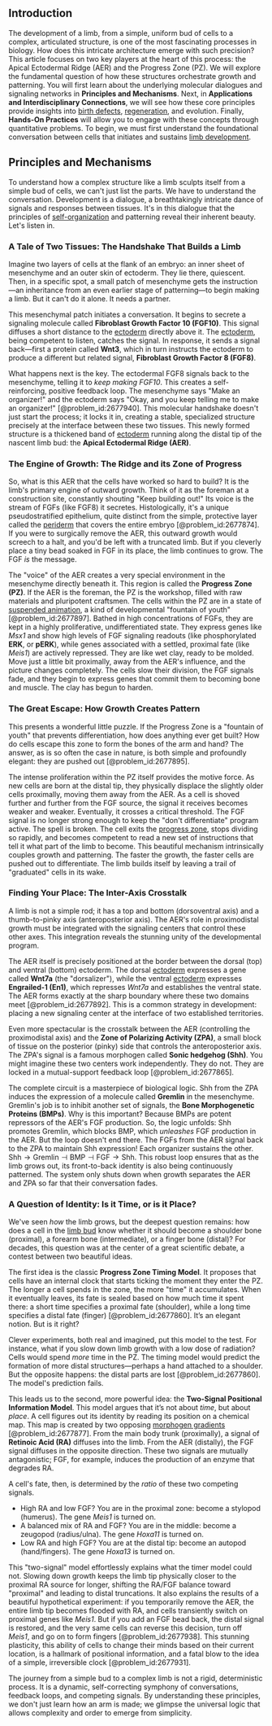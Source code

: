 ## Introduction
The development of a limb, from a simple, uniform bud of cells to a complex, articulated structure, is one of the most fascinating processes in biology. How does this intricate architecture emerge with such precision? This article focuses on two key players at the heart of this process: the Apical Ectodermal Ridge (AER) and the Progress Zone (PZ). We will explore the fundamental question of how these structures orchestrate growth and patterning. You will first learn about the underlying molecular dialogues and signaling networks in **Principles and Mechanisms**. Next, in **Applications and Interdisciplinary Connections**, we will see how these core principles provide insights into [birth defects](@article_id:266391), [regeneration](@article_id:145678), and evolution. Finally, **Hands-On Practices** will allow you to engage with these concepts through quantitative problems. To begin, we must first understand the foundational conversation between cells that initiates and sustains [limb development](@article_id:183475).

## Principles and Mechanisms

To understand how a complex structure like a limb sculpts itself from a simple bud of cells, we can't just list the parts. We have to understand the conversation. Development is a dialogue, a breathtakingly intricate dance of signals and responses between tissues. It's in this dialogue that the principles of [self-organization](@article_id:186311) and patterning reveal their inherent beauty. Let's listen in.

### A Tale of Two Tissues: The Handshake That Builds a Limb

Imagine two layers of cells at the flank of an embryo: an inner sheet of mesenchyme and an outer skin of ectoderm. They lie there, quiescent. Then, in a specific spot, a small patch of mesenchyme gets the instruction—an inheritance from an even earlier stage of patterning—to begin making a limb. But it can't do it alone. It needs a partner.

This mesenchymal patch initiates a conversation. It begins to secrete a signaling molecule called **Fibroblast Growth Factor 10 (FGF10)**. This signal diffuses a short distance to the [ectoderm](@article_id:139845) directly above it. The [ectoderm](@article_id:139845), being competent to listen, catches the signal. In response, it sends a signal back—first a protein called **Wnt3**, which in turn instructs the ectoderm to produce a different but related signal, **Fibroblast Growth Factor 8 (FGF8)**.

What happens next is the key. The ectodermal FGF8 signals back to the mesenchyme, telling it to *keep making FGF10*. This creates a self-reinforcing, positive feedback loop. The mesenchyme says "Make an organizer!" and the ectoderm says "Okay, and you keep telling me to make an organizer!" [@problem_id:2677940]. This molecular handshake doesn't just start the process; it locks it in, creating a stable, specialized structure precisely at the interface between these two tissues. This newly formed structure is a thickened band of [ectoderm](@article_id:139845) running along the distal tip of the nascent limb bud: the **Apical Ectodermal Ridge (AER)**.

### The Engine of Growth: The Ridge and its Zone of Progress

So, what is this AER that the cells have worked so hard to build? It is the limb's primary engine of outward growth. Think of it as the foreman at a construction site, constantly shouting "Keep building out!" Its voice is the stream of FGFs (like FGF8) it secretes. Histologically, it's a unique pseudostratified epithelium, quite distinct from the simple, protective layer called the [periderm](@article_id:152893) that covers the entire embryo [@problem_id:2677874]. If you were to surgically remove the AER, this outward growth would screech to a halt, and you'd be left with a truncated limb. But if you cleverly place a tiny bead soaked in FGF in its place, the limb continues to grow. The FGF *is* the message.

The "voice" of the AER creates a very special environment in the mesenchyme directly beneath it. This region is called the **Progress Zone (PZ)**. If the AER is the foreman, the PZ is the workshop, filled with raw materials and pluripotent craftsmen. The cells within the PZ are in a state of [suspended animation](@article_id:150843), a kind of developmental "fountain of youth" [@problem_id:2677897]. Bathed in high concentrations of FGFs, they are kept in a highly proliferative, undifferentiated state. They express genes like *Msx1* and show high levels of FGF signaling readouts (like phosphorylated **ERK**, or **pERK**), while genes associated with a settled, proximal fate (like *Meis1*) are actively repressed. They are like wet clay, ready to be molded. Move just a little bit proximally, away from the AER's influence, and the picture changes completely. The cells slow their division, the FGF signals fade, and they begin to express genes that commit them to becoming bone and muscle. The clay has begun to harden.

### The Great Escape: How Growth Creates Pattern

This presents a wonderful little puzzle. If the Progress Zone is a "fountain of youth" that prevents differentiation, how does anything ever get built? How do cells escape this zone to form the bones of the arm and hand? The answer, as is so often the case in nature, is both simple and profoundly elegant: they are pushed out [@problem_id:2677895].

The intense proliferation within the PZ itself provides the motive force. As new cells are born at the distal tip, they physically displace the slightly older cells proximally, moving them away from the AER. As a cell is shoved further and further from the FGF source, the signal it receives becomes weaker and weaker. Eventually, it crosses a critical threshold. The FGF signal is no longer strong enough to keep the "don't differentiate" program active. The spell is broken. The cell exits the [progress zone](@article_id:181182), stops dividing so rapidly, and becomes competent to read a new set of instructions that tell it what part of the limb to become. This beautiful mechanism intrinsically couples growth and patterning. The faster the growth, the faster cells are pushed out to differentiate. The limb builds itself by leaving a trail of "graduated" cells in its wake.

### Finding Your Place: The Inter-Axis Crosstalk

A limb is not a simple rod; it has a top and bottom (dorsoventral axis) and a thumb-to-pinky axis (anteroposterior axis). The AER's role in proximodistal growth must be integrated with the signaling centers that control these other axes. This integration reveals the stunning unity of the developmental program.

The AER itself is precisely positioned at the border between the dorsal (top) and ventral (bottom) ectoderm. The dorsal [ectoderm](@article_id:139845) expresses a gene called **Wnt7a** (the "dorsalizer"), while the ventral [ectoderm](@article_id:139845) expresses **Engrailed-1 (En1)**, which represses *Wnt7a* and establishes the ventral state. The AER forms exactly at the sharp boundary where these two domains meet [@problem_id:2677892]. This is a common strategy in development: placing a new signaling center at the interface of two established territories.

Even more spectacular is the crosstalk between the AER (controlling the proximodistal axis) and the **Zone of Polarizing Activity (ZPA)**, a small block of tissue on the posterior (pinky) side that controls the anteroposterior axis. The ZPA's signal is a famous morphogen called **Sonic hedgehog (Shh)**. You might imagine these two centers work independently. They do not. They are locked in a mutual-support feedback loop [@problem_id:2677865].

The complete circuit is a masterpiece of biological logic. Shh from the ZPA induces the expression of a molecule called **Gremlin** in the mesenchyme. Gremlin's job is to inhibit another set of signals, the **Bone Morphogenetic Proteins (BMPs)**. Why is this important? Because BMPs are potent repressors of the AER's FGF production. So, the logic unfolds: Shh promotes Gremlin, which blocks BMP, which *unleashes* FGF production in the AER. But the loop doesn't end there. The FGFs from the AER signal back to the ZPA to maintain Shh expression! Each organizer sustains the other. $\text{Shh} \rightarrow \text{Gremlin} \dashv \text{BMP} \dashv \text{FGF} \rightarrow \text{Shh}$. This robust loop ensures that as the limb grows out, its front-to-back identity is also being continuously patterned. The system only shuts down when growth separates the AER and ZPA so far that their conversation fades.

### A Question of Identity: Is it Time, or is it Place?

We've seen *how* the limb grows, but the deepest question remains: how does a cell in the [limb bud](@article_id:267751) know whether it should become a shoulder bone (proximal), a forearm bone (intermediate), or a finger bone (distal)? For decades, this question was at the center of a great scientific debate, a contest between two beautiful ideas.

The first idea is the classic **Progress Zone Timing Model**. It proposes that cells have an internal clock that starts ticking the moment they enter the PZ. The longer a cell spends in the zone, the more "time" it accumulates. When it eventually leaves, its fate is sealed based on how much time it spent there: a short time specifies a proximal fate (shoulder), while a long time specifies a distal fate (finger) [@problem_id:2677860]. It’s an elegant notion. But is it right?

Clever experiments, both real and imagined, put this model to the test. For instance, what if you slow down limb growth with a low dose of radiation? Cells would spend *more* time in the PZ. The timing model would predict the formation of more distal structures—perhaps a hand attached to a shoulder. But the opposite happens: the distal parts are lost [@problem_id:2677860]. The model's prediction fails.

This leads us to the second, more powerful idea: the **Two-Signal Positional Information Model**. This model argues that it’s not about *time*, but about *place*. A cell figures out its identity by reading its position on a chemical map. This map is created by two opposing [morphogen gradients](@article_id:153643) [@problem_id:2677877]. From the main body trunk (proximally), a signal of **Retinoic Acid (RA)** diffuses into the limb. From the AER (distally), the FGF signal diffuses in the opposite direction. These two signals are mutually antagonistic; FGF, for example, induces the production of an enzyme that degrades RA.

A cell's fate, then, is determined by the *ratio* of these two competing signals.
-   High RA and low FGF? You are in the proximal zone: become a stylopod (humerus). The gene *Meis1* is turned on.
-   A balanced mix of RA and FGF? You are in the middle: become a zeugopod (radius/ulna). The gene *Hoxa11* is turned on.
-   Low RA and high FGF? You are at the distal tip: become an autopod (hand/fingers). The gene *Hoxa13* is turned on.

This "two-signal" model effortlessly explains what the timer model could not. Slowing down growth keeps the limb tip physically closer to the proximal RA source for longer, shifting the RA/FGF balance toward "proximal" and leading to distal truncations. It also explains the results of a beautiful hypothetical experiment: if you temporarily remove the AER, the entire limb tip becomes flooded with RA, and cells transiently switch on proximal genes like *Meis1*. But if you add an FGF bead back, the distal signal is restored, and the very same cells can reverse this decision, turn off *Meis1*, and go on to form fingers [@problem_id:2677938]. This stunning plasticity, this ability of cells to change their minds based on their current location, is a hallmark of positional information, and a fatal blow to the idea of a simple, irreversible clock [@problem_id:2677931].

The journey from a simple bud to a complex limb is not a rigid, deterministic process. It is a dynamic, self-correcting symphony of conversations, feedback loops, and competing signals. By understanding these principles, we don't just learn how an arm is made; we glimpse the universal logic that allows complexity and order to emerge from simplicity.
